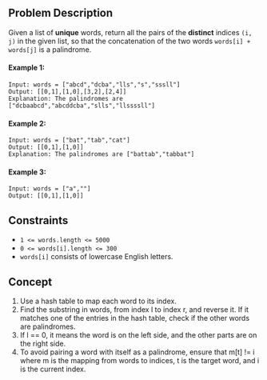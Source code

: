 ## Problem Description

Given a list of **unique** words, return all the pairs of the **distinct** indices `(i, j)` in the given list, so that the concatenation of the two words `words[i] + words[j]` is a palindrome.

#### Example 1:
```plaintext
Input: words = ["abcd","dcba","lls","s","sssll"]
Output: [[0,1],[1,0],[3,2],[2,4]]
Explanation: The palindromes are ["dcbaabcd","abcddcba","slls","llssssll"]
```

#### Example 2:
```plaintext
Input: words = ["bat","tab","cat"]
Output: [[0,1],[1,0]]
Explanation: The palindromes are ["battab","tabbat"]
```

#### Example 3:
```plaintext
Input: words = ["a",""]
Output: [[0,1],[1,0]]
```

## Constraints

- `1 <= words.length <= 5000`
- `0 <= words[i].length <= 300`
- `words[i]` consists of lowercase English letters.

## Concept
1. Use a hash table to map each word to its index.
2. Find the substring in words, from index l to index r, and reverse it. If it matches one of the entries in the hash table, check if the other words are palindromes.
3. If l == 0, it means the word is on the left side, and the other parts are on the right side.
4. To avoid pairing a word with itself as a palindrome, ensure that m[t] != i where m is the mapping from words to indices, t is the target word, and i is the current index.
